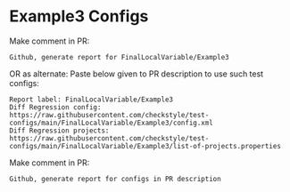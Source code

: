 # Example3 Configs
Make comment in PR:
```
Github, generate report for FinalLocalVariable/Example3
```
OR as alternate:
Paste below given to PR description to use such test configs:
```
Report label: FinalLocalVariable/Example3
Diff Regression config: https://raw.githubusercontent.com/checkstyle/test-configs/main/FinalLocalVariable/Example3/config.xml
Diff Regression projects: https://raw.githubusercontent.com/checkstyle/test-configs/main/FinalLocalVariable/Example3/list-of-projects.properties
```
Make comment in PR:
```
Github, generate report for configs in PR description
```

